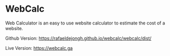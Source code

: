 # WebCalc
Web Calculator is an easy to use website calculator to estimate the cost of a website.

Github Version: https://rafaeldejongh.github.io/webcalc/webcalc/dist/

Live Version: https://webcalc.ga
